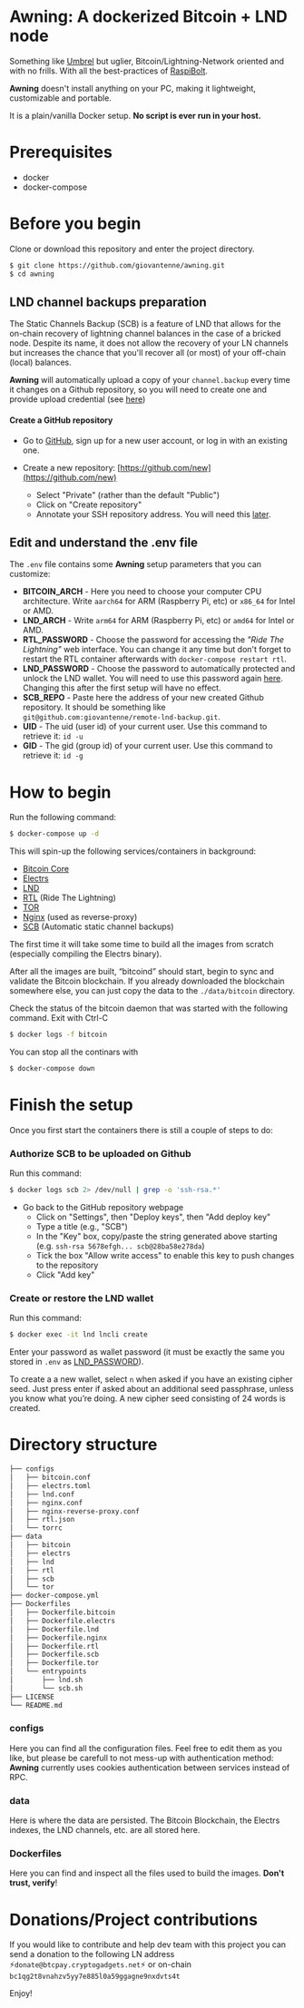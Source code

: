 # Awning: A dockerized Bitcoin + LND node
Something like [Umbrel](https://umbrel.com) but uglier, Bitcoin/Lightning-Network oriented and with no frills. With all the best-practices of [RaspiBolt](https://raspibolt.org/).

**Awning** doesn't install anything on your PC, making it lightweight, customizable and portable.

It is a plain/vanilla Docker setup. **No script is ever run in your host.**

# Prerequisites
- docker
- docker-compose

# Before you begin

Clone or download this repository and enter the project directory.
  ```sh
  $ git clone https://github.com/giovantenne/awning.git
  $ cd awning
  ```

## LND channel backups preparation
The Static Channels Backup (SCB) is a feature of LND that allows for the on-chain recovery of lightning channel balances in the case of a bricked node. Despite its name, it does not allow the recovery of your LN channels but increases the chance that you'll recover all (or most) of your off-chain (local) balances.

**Awning** will automatically upload a copy of your `channel.backup` every time it changes on a Github repository, so you will need to create one and provide upload credential (see [here](#rsa))

#### Create a GitHub repository

* Go to [GitHub](https://github.com/), sign up for a new user account, or log in with an existing one.

* Create a new repository: [https://github.com/new](https://github.com/new)
  * Select "Private" (rather than the default "Public")
  * Click on "Create repository"
  * Annotate your SSH repository address. You will need this [later](#repo).

## Edit and understand the .env file

The `.env` file contains some **Awning** setup parameters that you can customize:

- **BITCOIN_ARCH** - Here you need to choose your computer CPU architecture. Write `aarch64` for ARM (Raspberry Pi, etc) or `x86_64` for Intel or AMD.
- **LND_ARCH** - Write `arm64` for ARM (Raspberry Pi, etc) or `amd64` for Intel or AMD.
- **RTL_PASSWORD** - Choose the password for accessing the *"Ride The Lightning"* web interface. You can change it any time but don't forget to restart the RTL container afterwards with `docker-compose restart rtl`.
- <a name="pwd"></a>**LND_PASSWORD** - Choose the password to automatically protected and unlock the LND wallet. You will need to use this password again [here](#lnd). Changing this after the first setup will have no effect.
- <a name="repo"></a>**SCB_REPO** - Paste here the address of your new created Github repository. It should be something like `git@github.com:giovantenne/remote-lnd-backup.git`.
- **UID** - The uid (user id) of your current user. Use this command to retrieve it: `id -u`
- **GID** - The gid (group id) of your current user. Use this command to retrieve it: `id -g`


# How to begin

Run the following command:
  ```sh
  $ docker-compose up -d
  ```
This will spin-up the following services/containers in background:
- [Bitcoin Core](https://github.com/bitcoin/bitcoin)
- [Electrs](https://github.com/bitcoin/bitcoin)
- [LND](https://github.com/lightningnetwork/lnd)
- [RTL](https://github.com/Ride-The-Lightning/RTL) (Ride The Lightning)
- [TOR](https://www.torproject.org/)
- [Nginx](https://github.com/nginx) (used as reverse-proxy)
- [SCB](https://github.com/lightningnetwork/lnd/blob/master/docs/recovery.md) (Automatic static channel backups)

The first time it will take some time to build all the images from scratch (especially compiling the Electrs binary).

After all the images are built, “bitcoind” should start, begin to sync and validate the Bitcoin blockchain. If you already downloaded the blockchain somewhere else, you can just copy the data to the `./data/bitcoin` directory.

Check the status of the bitcoin daemon that was started with the following command. Exit with Ctrl-C

  ```sh
  $ docker logs -f bitcoin
  ```

You can stop all the continars with
  ```sh
  $ docker-compose down
  ```


# Finish the setup

Once you first start the containers there is still a couple of steps to do:
<a name="rsa"></a>
### Authorize SCB to be uploaded on Github

Run this command:

  ```sh
  $ docker logs scb 2> /dev/null | grep -o 'ssh-rsa.*'
  ```

* Go back to the GitHub repository webpage
  * Click on "Settings", then "Deploy keys", then "Add deploy key"
  * Type a title (e.g., "SCB")
  * In the "Key" box, copy/paste the string generated above starting (e.g. `ssh-rsa 5678efgh... scb@28ba58e278da`)
  * Tick the box "Allow write access" to enable this key to push changes to the repository
  * Click "Add key"
 <a name="lnd"></a>
### Create or restore the LND wallet

Run this command:
  ```sh
  $ docker exec -it lnd lncli create
  ```

Enter your password as wallet password (it must be exactly the same you stored in `.env` as [LND_PASSWORD](#pwd)). 

To create a a new wallet, select `n` when asked if you have an existing cipher seed. Just press enter if asked about an additional seed passphrase, unless you know what you’re doing. A new cipher seed consisting of 24 words is created.

# Directory structure
```bash
├── configs
│   ├── bitcoin.conf
│   ├── electrs.toml
│   ├── lnd.conf
│   ├── nginx.conf
│   ├── nginx-reverse-proxy.conf
│   ├── rtl.json
│   └── torrc
├── data
│   ├── bitcoin
│   ├── electrs
│   ├── lnd
│   ├── rtl
│   ├── scb
│   └── tor
├── docker-compose.yml
├── Dockerfiles
│   ├── Dockerfile.bitcoin
│   ├── Dockerfile.electrs
│   ├── Dockerfile.lnd
│   ├── Dockerfile.nginx
│   ├── Dockerfile.rtl
│   ├── Dockerfile.scb
│   ├── Dockerfile.tor
│   └── entrypoints
│       ├── lnd.sh
│       └── scb.sh
├── LICENSE
└── README.md
```
### configs
Here you can find all the configuration files. Feel free to edit them as you like, but please be carefull to not mess-up with authentication method: **Awning** currently uses cookies authentication between services instead of RPC.

### data
Here is where the data are persisted. The Bitcoin Blockchain, the Electrs indexes, the LND channels, etc. are all stored here.

### Dockerfiles
Here you can find and inspect all the files used to build the images. **Don't trust, verify**!

# Donations/Project contributions
If you would like to contribute and help dev team with this project you can send a donation to the following LN address ⚡`donate@btcpay.cryptogadgets.net`⚡ or on-chain   `bc1qg2t8vnahzv5yy7e885l0a59ggagne9nxdvts4t`

Enjoy!